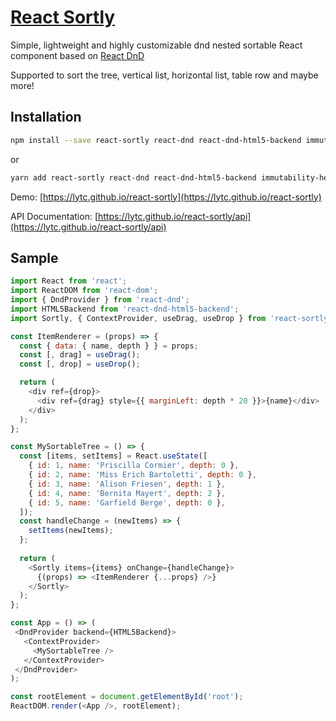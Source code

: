 # [React Sortly](https://lytc.github.io/react-sortly)
Simple, lightweight and highly customizable dnd nested sortable React component based on [React DnD](https://github.com/react-dnd/react-dnd)

Supported to sort the tree, vertical list, horizontal list, table row and maybe more!

## Installation
```bash
npm install --save react-sortly react-dnd react-dnd-html5-backend immutability-helper memoize-one
```
or
```bash
yarn add react-sortly react-dnd react-dnd-html5-backend immutability-helper memoize-one
```
Demo: [https://lytc.github.io/react-sortly](https://lytc.github.io/react-sortly)

API Documentation: [https://lytc.github.io/react-sortly/api](https://lytc.github.io/react-sortly/api)

## Sample

```js
import React from 'react';
import ReactDOM from 'react-dom';
import { DndProvider } from 'react-dnd';
import HTML5Backend from 'react-dnd-html5-backend';
import Sortly, { ContextProvider, useDrag, useDrop } from 'react-sortly';

const ItemRenderer = (props) => {
  const { data: { name, depth } } = props;
  const [, drag] = useDrag();
  const [, drop] = useDrop();

  return (
    <div ref={drop}>
      <div ref={drag} style={{ marginLeft: depth * 20 }}>{name}</div>
    </div>
  );
};

const MySortableTree = () => {
  const [items, setItems] = React.useState([
    { id: 1, name: 'Priscilla Cormier', depth: 0 },
    { id: 2, name: 'Miss Erich Bartoletti', depth: 0 },
    { id: 3, name: 'Alison Friesen', depth: 1 },
    { id: 4, name: 'Bernita Mayert', depth: 2 },
    { id: 5, name: 'Garfield Berge', depth: 0 },
  ]);
  const handleChange = (newItems) => {
    setItems(newItems);
  };
  
  return (
    <Sortly items={items} onChange={handleChange}>
      {(props) => <ItemRenderer {...props} />}
    </Sortly>
  );
};

const App = () => (
 <DndProvider backend={HTML5Backend}>
   <ContextProvider>
     <MySortableTree />
   </ContextProvider>
 </DndProvider>
);

const rootElement = document.getElementById('root');
ReactDOM.render(<App />, rootElement);
```